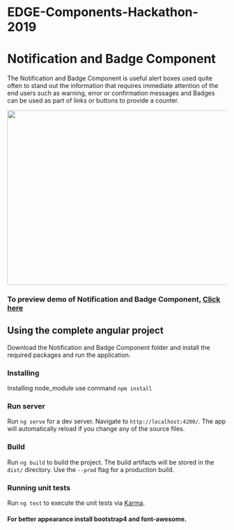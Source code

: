 # EDGE-Components-Hackathon-2019
# Notification and Badge Component

The Notification and Badge Component is useful alert boxes used quite often to stand out the information that requires immediate attention of the end users such as warning, error or confirmation messages and Badges can be used as part of links or buttons to provide a counter.


<p align="center">
  <img width="800" height="400" src="EDGE-Components-Hackathon-2019/Notification & Badge.png">
</p>

### To preview demo of Notification and Badge Component, [Click here](https://angular-zaiy2u.stackblitz.io/)

## Using the complete angular project
Download the Notification and Badge Component folder and install the required packages and run the application.

### Installing

Installing node_module use command `npm install`

### Run server

Run `ng serve` for a dev server. Navigate to `http://localhost:4200/`. The app will automatically reload if you change any of the source files.

### Build

Run `ng build` to build the project. The build artifacts will be stored in the `dist/` directory. Use the `--prod` flag for a production build.

### Running unit tests

Run `ng test` to execute the unit tests via [Karma](https://karma-runner.github.io).

#### For better appearance install bootstrap4 and font-awesome.
